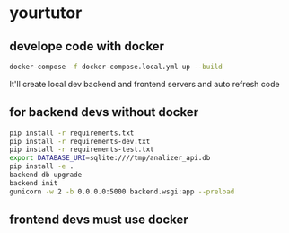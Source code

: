 # yourtutor
## develope code with docker
```bash
docker-compose -f docker-compose.local.yml up --build
```
It'll create local dev backend and frontend servers and auto refresh code 
## for backend devs without docker
```bash
pip install -r requirements.txt
pip install -r requirements-dev.txt
pip install -r requirements-test.txt
export DATABASE_URI=sqlite:////tmp/analizer_api.db
pip install -e .
backend db upgrade
backend init
gunicorn -w 2 -b 0.0.0.0:5000 backend.wsgi:app --preload
```

## frontend devs must use docker